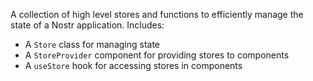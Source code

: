 
A collection of high level stores and functions to efficiently manage the state of a Nostr application. Includes:

- A `Store` class for managing state
- A `StoreProvider` component for providing stores to components
- A `useStore` hook for accessing stores in components
